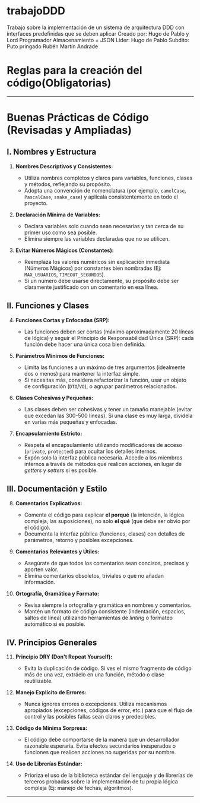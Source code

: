 # trabajoDDD
Trabajo sobre la implementación de un sistema de arquitectura DDD con interfaces predefinidas que se deben aplicar 
Creado por: Hugo de Pablo y Lord Programador
Almacenamiento = JSON
Lider: Hugo de Pablo
Subdito: Puto pringado Rubén Martín Andrade

# Reglas para la creación del código(Obligatorias)
---

# Buenas Prácticas de Código (Revisadas y Ampliadas)

## I. Nombres y Estructura

1.  **Nombres Descriptivos y Consistentes:**
    * Utiliza nombres completos y claros para variables, funciones, clases y métodos, reflejando su propósito.
    * Adopta una convención de nomenclatura (por ejemplo, `camelCase`, `PascalCase`, `snake_case`) y aplícala consistentemente en todo el proyecto.

2.  **Declaración Mínima de Variables:**
    * Declara variables solo cuando sean necesarias y tan cerca de su primer uso como sea posible.
    * Elimina siempre las variables declaradas que no se utilicen.

3.  **Evitar Números Mágicos (Constantes):**
    * Reemplaza los valores numéricos sin explicación inmediata (Números Mágicos) por constantes bien nombradas (Ej: `MAX_USUARIOS`, `TIMEOUT_SEGUNDOS`).
    * Si un número debe usarse directamente, su propósito debe ser claramente justificado con un comentario en esa línea.

## II. Funciones y Clases

4.  **Funciones Cortas y Enfocadas (SRP):**
    * Las funciones deben ser cortas (máximo aproximadamente 20 líneas de lógica) y seguir el Principio de Responsabilidad Única (SRP): cada función debe hacer una única cosa bien definida.

5.  **Parámetros Mínimos de Funciones:**
    * Limita las funciones a un máximo de tres argumentos (idealmente dos o menos) para mantener la interfaz simple.
    * Si necesitas más, considera refactorizar la función, usar un objeto de configuración (`DTO`/`VO`), o agrupar parámetros relacionados.

6.  **Clases Cohesivas y Pequeñas:**
    * Las clases deben ser cohesivas y tener un tamaño manejable (evitar que excedan las 300-500 líneas). Si una clase es muy larga, divídela en varias más pequeñas y enfocadas.

7.  **Encapsulamiento Estricto:**
    * Respeta el encapsulamiento utilizando modificadores de acceso (`private`, `protected`) para ocultar los detalles internos.
    * Expón solo la interfaz pública necesaria. Accede a los miembros internos a través de métodos que realicen acciones, en lugar de *getters* y *setters* si es posible.

## III. Documentación y Estilo

8.  **Comentarios Explicativos:**
    * Comenta el código para explicar **el porqué** (la intención, la lógica compleja, las suposiciones), no solo **el qué** (que debe ser obvio por el código).
    * Documenta la interfaz pública (funciones, clases) con detalles de parámetros, retorno y posibles excepciones.

9.  **Comentarios Relevantes y Útiles:**
    * Asegúrate de que todos los comentarios sean concisos, precisos y aporten valor.
    * Elimina comentarios obsoletos, triviales o que no añadan información.

10. **Ortografía, Gramática y Formato:**
    * Revisa siempre la ortografía y gramática en nombres y comentarios.
    * Mantén un formato de código consistente (indentación, espacios, saltos de línea) utilizando herramientas de *linting* o formateo automático si es posible.

## IV. Principios Generales

11. **Principio DRY (Don't Repeat Yourself):**
    * Evita la duplicación de código. Si ves el mismo fragmento de código más de una vez, extráelo en una función, método o clase reutilizable.

12. **Manejo Explícito de Errores:**
    * Nunca ignores errores o excepciones. Utiliza mecanismos apropiados (excepciones, códigos de error, etc.) para que el flujo de control y las posibles fallas sean claros y predecibles.

13. **Código de Mínima Sorpresa:**
    * El código debe comportarse de la manera que un desarrollador razonable esperaría. Evita efectos secundarios inesperados o funciones que realicen acciones no sugeridas por su nombre.

14. **Uso de Librerías Estándar:**
    * Prioriza el uso de la biblioteca estándar del lenguaje y de librerías de terceros probadas sobre la implementación de tu propia lógica compleja (Ej: manejo de fechas, algoritmos).

---

